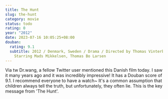 ```yaml
---
title: The Hunt
slug: the-hunt
category: movie
status: todo
rating: 0
year: "2012"
date: 2023-07-16 10:05:25+08:00
douban:
  rating: 9.1
  subtitle: 2012 / Denmark, Sweden / Drama / Directed by Thomas Vinterberg /
    Starring Mads Mikkelsen, Thomas Bo Larsen
---
```


Via tw Dr.wang, a fellow Twitter user mentioned this Danish film today. I saw it many years ago and it was incredibly impressive! It has a Douban score of 9.1. I recommend everyone to have a watch~ It's a common assumption that children always tell the truth, but unfortunately, they often lie. This is the key message from 'The Hunt'.
